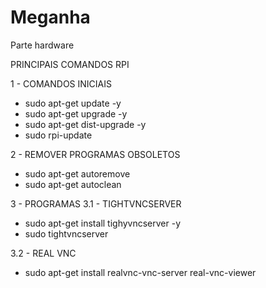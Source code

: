# Meganha
Parte hardware

PRINCIPAIS COMANDOS RPI
 
1 - COMANDOS INICIAIS

- sudo apt-get update -y
- sudo apt-get upgrade -y
- sudo apt-get dist-upgrade -y
- sudo rpi-update

2 - REMOVER PROGRAMAS OBSOLETOS

- sudo apt-get autoremove
- sudo apt-get autoclean

3 - PROGRAMAS
3.1 - TIGHTVNCSERVER

- sudo apt-get install tighyvncserver -y
- sudo tightvncserver

3.2 - REAL VNC

- sudo apt-get install realvnc-vnc-server real-vnc-viewer
